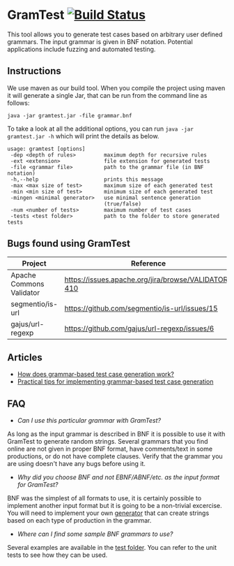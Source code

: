 # GramTest [![Build Status](https://travis-ci.org/codelion/gramtest.svg?branch=master)](https://travis-ci.org/codelion/gramtest)
This tool allows you to generate test cases based on arbitrary user defined grammars. The input grammar is given in BNF notation. Potential applications include fuzzing and automated testing.

## Instructions
We use maven as our build tool. When you compile the project using maven it will generate a single Jar, that can be run from the command line as follows:

`java -jar gramtest.jar -file grammar.bnf`

To take a look at all the additional options, you can run `java -jar gramtest.jar -h` which will print the details as below.

```
usage: gramtest [options]
 -dep <depth of rules>         maximum depth for recursive rules
 -ext <extension>              file extension for generated tests
 -file <grammar file>          path to the grammar file (in BNF notation)
 -h,--help                     prints this message
 -max <max size of test>       maximum size of each generated test
 -min <min size of test>       minimum size of each generated test
 -mingen <minimal generator>   use minimal sentence generation
                               (true/false)
 -num <number of tests>        maximum number of test cases
 -tests <test folder>          path to the folder to store generated tests
```
## Bugs found using GramTest
| Project | Reference | Status |
|---------|---------|--------|
| Apache Commons Validator | https://issues.apache.org/jira/browse/VALIDATOR-410 | Open | 
| segmentio/is-url | https://github.com/segmentio/is-url/issues/15 | Open |
| gajus/url-regexp | https://github.com/gajus/url-regexp/issues/6 | Open |

## Articles

- [How does grammar-based test case generation work?](https://blog.srcclr.com/how-does-grammar-based-test-case-generation-work/)
- [Practical tips for implementing grammar-based test case generation](https://blog.srcclr.com/practical-tips-for-implementing-grammar-based-test-case-generation/)

## FAQ

- _Can I use this particular grammar with GramTest?_

As long as the input grammar is described in BNF it is possible to use it with GramTest to generate random strings. Several grammars that you find online are not given in proper BNF format, have comments/text in some productions, or do not have complete clauses. Verify that the grammar you are using doesn't have any bugs before using it. 

- _Why did you choose BNF and not EBNF/ABNF/etc. as the input format for GramTest?_

BNF was the simplest of all formats to use, it is certainly possible to implement another input format but it is going to be a non-trivial excercise. You will need to implement your own [generator](https://github.com/codelion/gramtest/blob/master/src/main/java/com/sourceclear/gramtest/GeneratorVisitor.java) that can create strings based on each type of production in the grammar. 

- _Where can I find some sample BNF grammars to use?_

Several examples are available in the [test folder](https://github.com/codelion/gramtest/tree/master/src/test/resources). You can refer to the unit tests to see how they can be used.
